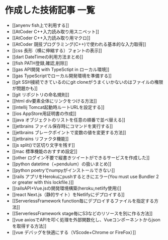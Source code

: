 # 作成した技術記事 一覧
- [[anyenv fish上で利用する]]
- [[AtCoder C++入力読み取り用スニペット]]
- [[AtCoder C++入力読み取り用マクロ]]
- [[AtCoder 競技プログラミング(C++)で使われる基本的な入力取得]]
- [[css 長形（横に伸縮する）フォントの表示]]
- [[dart DateTimeの利用方法まとめ]]
- [[fish PATH登録,確認,削除]]
- [[gas API開発 with TypeSctipt in ローカル環境]]
- [[gas TypeScriptでローカル開発環境を準備する]]
- [[git SSH接続できているのにgit cloneがうまくいかないのはファイルの権限が問題かも]]
- [[git リポジトリの命名規則]]
- [[html div要素全体にリンクをつける方法]]
- [[intellij Tomcat起動時ルートURLを設定する]]
- [[ios AppStore用証明書の作成]]
- [[java オブジェクトのリストを任意の順番で並べ替える]]
- [[jetbrains ファイル保存時にコマンドを実行する]]
- [[jetbrains ブレークポイントで変数の値を変更する方法]]
- [[jetbrains リファクタ機能]]
- [[js split()で区切り文字を残す]]
- [[mac 標準機能のおすすめ設定]]
- [[other ログイン不要で縦書きツイートができるサービスを作成した]]
- [[python datetime（+pendulum）の扱いまとめ]]
- [[python poetryでnumpyがインストールできない]]
- [[rails アプリをHerokuにpushするときにエラー(You must use Bundler 2 or greater with this lockfile.)]]
- [[railsAPI+Vue.jsの開発環境構築(heroku,netlify使用)]]
- [[react Next.js（静的サイト）をNetlifyにデプロイする]]
- [[ServerlessFramework function毎にデプロイするファイルを指定する方法]]
- [[ServerlessFramework stage毎にS3などのリソースを別に作る方法]]
- [[vue axiosでAPIを叩く処理を外部関数化し、Vueコンポーネントからjsonを取得する方法]]
- [[vue デバッグを快適にする（VScode+Chrome or FireFox）]]